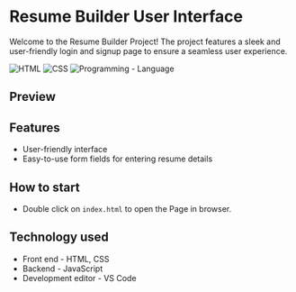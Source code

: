 # Resume Builder User Interface
Welcome to the Resume Builder Project! The project features a sleek and user-friendly login and signup page to ensure a seamless user experience.

![HTML](https://img.shields.io/badge/Markup_Language-HTML-brightgreen) 
![CSS](https://img.shields.io/badge/Styling-CSS-orange)
![Programming - Language](https://img.shields.io/badge/Programming_Language-JavaScript-yellow)

## Preview


## Features 
- User-friendly interface
- Easy-to-use form fields for entering resume details

## How to start
- Double click on `index.html` to open the Page in browser.

## Technology used
- Front end - HTML, CSS
- Backend - JavaScript
- Development editor - VS Code
